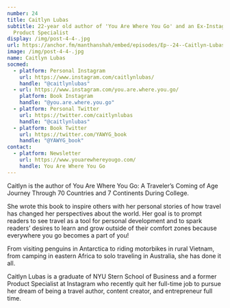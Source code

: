 ```yaml
---
number: 24
title: Caitlyn Lubas
subtitle: 22-year old author of 'You Are Where You Go' and an Ex-Instagram
  Product Specialist
display: /img/post-4-4-.jpg
url: https://anchor.fm/manthanshah/embed/episodes/Ep--24--Caitlyn-Lubas-22-year-old-author-of-You-Are-Where-You-Go-and-an-Ex-Instagram-Product-Specialist-e14ugas/a-a671bmk
image: /img/post-4-4-.jpg
name: Caitlyn Lubas
socmed:
  - platform: Personal Instagram
    url: https://www.instagram.com/caitlynlubas/
    handle: "@caitlynlubas"
  - url: https://www.instagram.com/you.are.where.you.go/
    platform: Book Instagram
    handle: "@you.are.where.you.go"
  - platform: Personal Twitter
    url: https://twitter.com/caitlynlubas
    handle: "@caitlynlubas"
  - platform: Book Twitter
    url: https://twitter.com/YAWYG_book
    handle: "@YAWYG_book"
contact:
  - platform: Newsletter
    url: https://www.youarewhereyougo.com/
    handle: You Are Where You Go
---
```

<!--StartFragment-->

Caitlyn is the author of You Are Where You Go: A Traveler’s Coming of Age Journey Through 70 Countries and 7 Continents During College. 

She wrote this book to inspire others with her personal stories of how travel has changed her perspectives about the world. Her goal is to prompt readers to see travel as a tool for personal development and to spark readers’ desires to learn and grow outside of their comfort zones because everywhere you go becomes a part of you!

From visiting penguins in Antarctica to riding motorbikes in rural Vietnam, from camping in eastern Africa to solo traveling in Australia, she has done it all. 

Caitlyn Lubas is a graduate of NYU Stern School of Business and a former Product Specialist at Instagram who recently quit her full-time job to pursue her dream of being a travel author, content creator, and entrepreneur full time.

<!--EndFragment-->